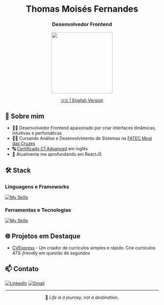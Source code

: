 <div align="center">

# Thomas Moisés Fernandes
### Desenvolvedor Frontend

<div align="center">
  <a href="https://github.com/thomasmfx">
    <img height=200 align="center" src="https://github-readme-stats.vercel.app/api/top-langs?username=thomasmfx&layout=compact&langs_count=8&card_width=320&theme=bear&bg_color=00000000" />
  </a>
</div>

[🇺🇸 | English Version](https://github.com/thomasmfx/thomasmfx/blob/main/README-en.md)

</div>

## 🚀 Sobre mim

- 👨‍💻 Desenvolvedor Frontend apaixonado por criar interfaces dinâmicas, intuitivas e perfomáticas
- 👨‍🎓 Cursando Análise e Desenvolvimento de Sistemas na [FATEC Mogi das Cruzes](https://www.fatecmogidascruzes.com.br/)
- 🔠 [Certificado C1 Advanced](https://cert.efset.org/jd3519) em inglês
- 🌱 Atualmente me aprofundando em ReactJS

## 🛠️ Stack

### Linguagens e Frameworks
[![My Skills](https://skillicons.dev/icons?i=js,react,html,css)](https://skillicons.dev)

### Ferramentas e Tecnologias
[![My Skills](https://skillicons.dev/icons?i=git,jest,npm,linux,webpack,vite)](https://skillicons.dev)


## 🌐 Projetos em Destaque

- [CVExpress](link) - Um criador de currículos simples e rápido. Crie currículos *ATS-friendly* em questão de segundos

## 📫 Contato

<div align="left">

[![LinkedIn](https://img.shields.io/badge/LinkedIn-0077B5?style=for-the-badge&logo=linkedin&logoColor=white)](https://www.linkedin.com/in/thomas-moises-fernandes/)
[![Gmail](https://img.shields.io/badge/gmail-%23DD0031.svg?&style=for-the-badge&logo=gmail&logoColor=white)](mailto:thomasmoisesf@gmail.com)

</div>

---

<div align="center">

📝 *Life is a journey, not a destination.*

</div>
